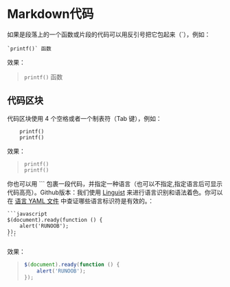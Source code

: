 # Markdown代码

如果是段落上的一个函数或片段的代码可以用反引号把它包起来（`），例如：

```
`printf()` 函数
```

效果：

> `printf()` 函数

## 代码区块
代码区块使用 4 个空格或者一个制表符（Tab 键），例如：
```
    printf()
    printf()
```

效果：

>     printf()
>     printf()

你也可以用 ``` 包裹一段代码，并指定一种语言（也可以不指定,指定语言后可显示代码高亮）。Github版本：我们使用 [Linguist](https://github.com/github/linguist) 来进行语言识别和语法着色。你可以在 [语言 YAML 文件](https://github.com/github/linguist/blob/master/lib/linguist/languages.yml) 中查证哪些语言标识符是有效的。：

    ```javascript
    $(document).ready(function () {
        alert('RUNOOB');
    });
    ```

效果：
> ```javascript
> $(document).ready(function () {
>     alert('RUNOOB');
> });
> ```
